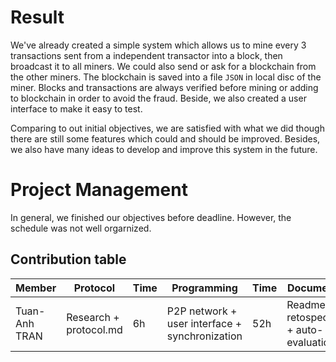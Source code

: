 # Result
We've already created a simple system which allows us to mine every 3 transactions sent from a independent transactor  into a block, 
then broadcast it to all miners. We could also send or ask for a blockchain from the other miners. The blockchain is saved into a file `JSON` in local disc of the miner.
Blocks and transactions are always verified before mining or adding to blockchain in order to avoid the fraud.
Beside, we also created a user interface to make it easy to test.<br/>

Comparing to out initial objectives, we are satisfied with what we did though there are still some features which could and should be improved. 
Besides, we also have many ideas to develop and improve this system in the future. 

# Project Management
In general, we finished our objectives before deadline. However, the schedule was not well orgarnized.
 ## Contribution table
 | Member |  Protocol | Time | Programming | Time| Documentation | Time | Total|
|---|---|---|---|---|---|---|---|
|Tuan-Anh TRAN|Research + protocol.md|6h|P2P network + user interface + synchronization|52h|Readme.md + retospective.md + auto-evaluation.md|9h|67h|
